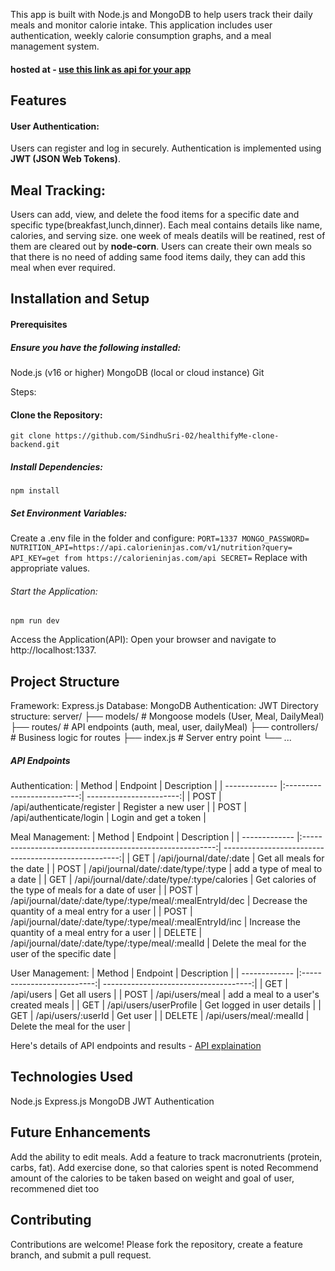 This app is built with Node.js and MongoDB to help users track their daily meals and monitor calorie intake. This application includes user authentication, weekly calorie consumption graphs, and a meal management system.

#### hosted at - [use this link as api for your app](https://healthifyme-clone-backend.onrender.com)

## Features
#### User Authentication:

Users can register and log in securely.
Authentication is implemented using **JWT (JSON Web Tokens)**.

## Meal Tracking:

Users can add, view, and delete the food items for a specific date and specific type(breakfast,lunch,dinner).
Each meal contains details like name, calories, and serving size.
one week of meals deatils will be reatined, rest of them are cleared out by **node-corn**.
Users can create their own meals so that there is no need of adding same food items daily, they can add this meal when ever required.

## Installation and Setup
#### Prerequisites
##### Ensure you have the following installed:

Node.js (v16 or higher)
MongoDB (local or cloud instance)
Git

Steps:
#### Clone the Repository:
`git clone https://github.com/SindhuSri-02/healthifyMe-clone-backend.git`

##### Install Dependencies:
`npm install`

##### Set Environment Variables:

Create a .env file in the folder and configure:
`
PORT=1337
MONGO_PASSWORD=
NUTRITION_API=https://api.calorieninjas.com/v1/nutrition?query=
API_KEY=get from https://calorieninjas.com/api
SECRET=
`
Replace with appropriate values.

###### Start the Application:

`npm run dev`

Access the Application(API): Open your browser and navigate to http://localhost:1337. 

## Project Structure

Framework: Express.js
Database: MongoDB
Authentication: JWT
Directory structure:
server/
├── models/            # Mongoose models (User, Meal, DailyMeal)
├── routes/            # API endpoints (auth, meal, user, dailyMeal)
├── controllers/       # Business logic for routes
├── index.js           # Server entry point
└── ...

##### API Endpoints

Authentication:
| Method        | Endpoint                   | Description             |
| ------------- |:--------------------------:| -----------------------:|
| POST	        | /api/authenticate/register | Register a new user     |
| POST	        | /api/authenticate/login	   | Login and get a token   |

Meal Management:
| Method        | Endpoint                                                 | Description                                          |
| ------------- |:--------------------------------------------------------:| ----------------------------------------------------:|
| GET	          | /api/journal/date/:date                                  | Get all meals for the date                           |
| POST          | /api/journal/date/:date/type/:type                       | add a type of meal to a date                         |
| GET           | /api/journal/date/:date/type/:type/calories              | Get calories of the type of meals for a date of user |
| POST          | /api/journal/date/:date/type/:type/meal/:mealEntryId/dec | Decrease the quantity of a meal entry for a user     |
| POST          | /api/journal/date/:date/type/:type/meal/:mealEntryId/inc | Increase the quantity of a meal entry for a user     |
| DELETE        | /api/journal/date/:date/type/:type/meal/:mealId          | Delete the meal for the user of the specific date    |

User Management:
| Method        | Endpoint                   | Description                           |
| ------------- |:--------------------------:| -------------------------------------:|
| GET	          | /api/users                 | Get all users                         |
| POST          | /api/users/meal            | add a meal to a user's created meals  |
| GET           | /api/users/userProfile     | Get logged in user details            |
| GET           | /api/users/:userId         | Get user                              |
| DELETE        | /api/users/meal/:mealId    | Delete the meal for the user          |

Here's details of API endpoints and results - [API explaination](https://documenter.getpostman.com/view/12462108/2sAYBSiCKZ)

## Technologies Used
Node.js
Express.js
MongoDB
JWT Authentication

## Future Enhancements
Add the ability to edit meals.
Add a feature to track macronutrients (protein, carbs, fat).
Add exercise done, so that calories spent is noted
Recommend amount of the calories to be taken based on weight and goal of user, recommened diet too

## Contributing
Contributions are welcome! Please fork the repository, create a feature branch, and submit a pull request.
